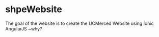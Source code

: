 # shpeWebsite 
The goal of the website is to create the UCMerced Website using Ionic
AngularJS 
~why? 
    